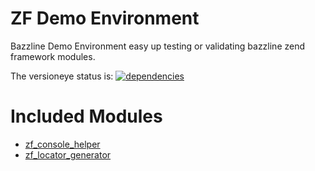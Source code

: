 # ZF Demo Environment

Bazzline Demo Environment easy up testing or validating bazzline zend framework modules.


The versioneye status is:
[![dependencies](https://www.versioneye.com/user/projects/5410ba039e16228ca20000a8/badge.svg?style=flat)](https://www.versioneye.com/user/projects/5410ba039e16228ca20000a8)

# Included Modules

* [zf_console_helper](https://github.com/bazzline/zf_console_helper)
* [zf_locator_generator](https://github.com/bazzline/zf_locator_generator)
